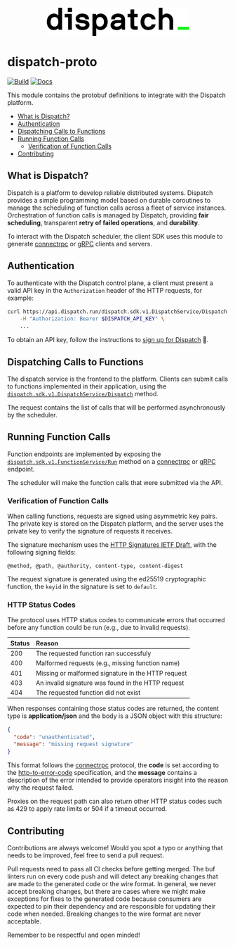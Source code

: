 <p align="center">
  <picture>
    <source media="(prefers-color-scheme: dark)" srcset="https://github.com/dispatchrun/.github/blob/main/profile/dispatch_logo_dark.png?raw=true">
    <img alt="dispatch logo" src="https://github.com/dispatchrun/.github/blob/main/profile/dispatch_logo_light.png?raw=true" height="64">
  </picture>
</p>

# dispatch-proto

[![Build](https://github.com/dispatchrun/dispatch-proto/actions/workflows/buf.yml/badge.svg)](https://github.com/dispatchrun/dispatch-proto/actions/workflows/buf.yml)
[![Docs](https://img.shields.io/badge/API-reference-lightblue.svg)](https://buf.build/stealthrocket/dispatch-proto/docs/main:dispatch.sdk.v1)

This module contains the protobuf definitions to integrate with the Dispatch
platform.

[connectrpc]:      https://connectrpc.com/
[grpc]:            https://grpc.io/
[http-signatures]: https://datatracker.ietf.org/doc/draft-ietf-httpbis-message-signatures/19/
[signup]:          https://docs.dispatch.run/stateful-functions/getting-started
[rpc-dispatch]:    https://buf.build/stealthrocket/dispatch-proto/docs/main:dispatch.sdk.v1#dispatch.sdk.v1.DispatchService.Dispatch
[rpc-function]:    https://buf.build/stealthrocket/dispatch-proto/docs/main:dispatch.sdk.v1#dispatch.sdk.v1.FunctionService.Run

- [What is Dispatch?](#what-is-dispatch)
- [Authentication](#authentication)
- [Dispatching Calls to Functions](#dispatching-calls-to-functions)
- [Running Function Calls](#running-function-calls)
  - [Verification of Function Calls](#verification-of-function-calls)
- [Contributing](#contributing)

## What is Dispatch?

Dispatch is a platform to develop reliable distributed systems. Dispatch
provides a simple programming model based on durable coroutines to manage the
scheduling of function calls across a fleet of service instances. Orchestration
of function calls is managed by Dispatch, providing **fair scheduling**,
transparent **retry of failed operations**, and **durability**.

To interact with the Dispatch scheduler, the client SDK uses this module to
generate [connectrpc][connectrpc] or [gRPC][grpc] clients and servers.

## Authentication

To authenticate with the Dispatch control plane, a client must present a valid
API key in the `Authorization` header of the HTTP requests, for example:

```sh
curl https://api.dispatch.run/dispatch.sdk.v1.DispatchService/Dispatch \
    -H "Authorization: Bearer $DISPATCH_API_KEY" \
    ...
```

To obtain an API key, follow the instructions to [sign up for Dispatch][signup] 🚀.

## Dispatching Calls to Functions

The dispatch service is the frontend to the platform. Clients can submit calls
to functions implemented in their application, using the
[`dispatch.sdk.v1.DispatchService/Dispatch`][rpc-dispatch] method.

The request contains the list of calls that will be performed asynchronously by
the scheduler.

## Running Function Calls

Function endpoints are implemented by exposing the
[`dispatch.sdk.v1.FunctionService/Run`][rpc-function]
method on a [connectrpc][connectrpc] or [gRPC][grpc] endpoint.

The scheduler will make the function calls that were submitted via the API.

### Verification of Function Calls

When calling functions, requests are signed using asymmetric key pairs. The private
key is stored on the Dispatch platform, and the server uses the private key to
verify the signature of requests it receives.

The signature mechanism uses the [HTTP Signatures IETF Draft][http-signatures],
with the following signing fields:

    @method, @path, @authority, content-type, content-digest

The request signature is generated using the ed25519 cryptographic function,
the `keyid` in the signature is set to `default`.

### HTTP Status Codes

The protocol uses HTTP status codes to communicate errors that occurred before
any function could be run (e.g., due to invalid requests).

| Status | Reason                                             |
| :----- | :------------------------------------------------- |
| 200    | The requested function ran successfuly             |
| 400    | Malformed requests (e.g., missing function name)   |
| 401    | Missing or malformed signature in the HTTP request |
| 403    | An invalid signature was found in the HTTP request |
| 404    | The requested function did not exist               |

When responses containing those status codes are returned, the content type is
**application/json** and the body is a JSON object with this structure:
```json
{
  "code": "unauthenticated",
  "message": "missing request signature"
}
```

This format follows the [connectrpc][connectrpc] protocol, the **code** is set
according to the [http-to-error-code](https://connectrpc.com/docs/protocol/#http-to-error-code)
specification, and the **message** contains a description of the error intended
to provide operators insight into the reason why the request failed.

Proxies on the request path can also return other HTTP status codes such as
429 to apply rate limits or 504 if a timeout occurred.

## Contributing

Contributions are always welcome! Would you spot a typo or anything that needs
to be improved, feel free to send a pull request.

Pull requests need to pass all CI checks before getting merged. The buf linters
run on every code push and will detect any breaking changes that are made to the
generated code or the wire format. In general, we never accept breaking changes,
but there are cases where we might make exceptions for fixes to the generated
code because consumers are expected to pin their dependency and are responsible
for updating their code when needed. Breaking changes to the wire format are
never acceptable.

Remember to be respectful and open minded!

